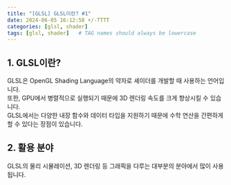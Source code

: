 ```yaml
---
title: "[GLSL] GLSL이란? #1"
date: 2024-06-05 16:12:58 +/-TTTT
categories: [glsl, shader]
tags: [glsl, shader]   # TAG names should always be lowercase
---
```


## 1. GLSL이란?

GLSL은 OpenGL Shading Language의 약자로 셰이더를 개발할 때 사용하는 언어입니다.<br>
또한, GPU에서 병렬적으로 실행되기 때문에 3D 렌더링 속도를 크게 향상시킬 수 있습니다.<br>
GLSL에서는 다양한 내장 함수와 데이터 타입을 지원하기 때문에 수학 연산을 간편하게 할 수 있다는 장점이 있습니다.


## 2. 활용 분야

GLSL의 물리 시뮬레이션, 3D 렌더링 등 그래픽을 다루는 대부분의 분야에서 많이 사용됩니다.